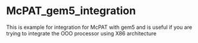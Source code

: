# McPAT_gem5_integration
This is example for integration for McPAT with gem5 and is useful if you are trying to integrate the OOO processor using X86 architecture
